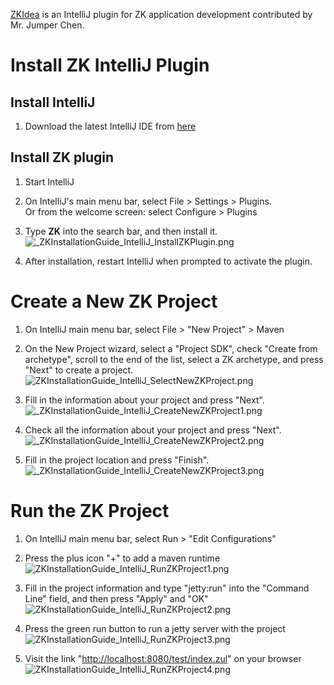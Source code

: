 

[ZKIdea](https://plugins.jetbrains.com/plugin/7855) is an IntelliJ
plugin for ZK application development contributed by Mr. Jumper Chen.

# Install ZK IntelliJ Plugin

## Install IntelliJ

1.  Download the latest IntelliJ IDE from
    [here](https://www.jetbrains.com/idea/)  
      

## Install ZK plugin

1.  Start IntelliJ  
      
2.  On IntelliJ's main menu bar, select File \> Settings \> Plugins.  
    Or from the welcome screen: select Configure \> Plugins  
      
3.  Type **ZK** into the search bar, and then install it.  
    ![](_ZKInstallationGuide_IntelliJ_InstallZKPlugin.png "_ZKInstallationGuide_IntelliJ_InstallZKPlugin.png")  
      
4.  After installation, restart IntelliJ when prompted to activate the
    plugin.

# Create a New ZK Project

1.  On IntelliJ main menu bar, select File \> "New Project" \> Maven  
      
2.  On the New Project wizard, select a "Project SDK", check "Create
    from archetype", scroll to the end of the list, select a ZK
    archetype, and press "Next" to create a project.  
    ![](ZKInstallationGuide_IntelliJ_SelectNewZKProject.png "ZKInstallationGuide_IntelliJ_SelectNewZKProject.png")  
      
3.  Fill in the information about your project and press "Next".  
    ![](_ZKInstallationGuide_IntelliJ_CreateNewZKProject1.png "_ZKInstallationGuide_IntelliJ_CreateNewZKProject1.png")  
      
4.  Check all the information about your project and press "Next".  
    ![](_ZKInstallationGuide_IntelliJ_CreateNewZKProject2.png "_ZKInstallationGuide_IntelliJ_CreateNewZKProject2.png")  
      
5.  Fill in the project location and press "Finish".  
    ![](_ZKInstallationGuide_IntelliJ_CreateNewZKProject3.png "_ZKInstallationGuide_IntelliJ_CreateNewZKProject3.png")  
      

# Run the ZK Project

1.  On IntelliJ main menu bar, select Run \> "Edit Configurations"  
      
2.  Press the plus icon "+" to add a maven runtime  
    ![](ZKInstallationGuide_IntelliJ_RunZKProject1.png "ZKInstallationGuide_IntelliJ_RunZKProject1.png")  
      
3.  Fill in the project information and type "jetty:run" into the
    "Command Line" field, and then press "Apply" and "OK"  
    ![](ZKInstallationGuide_IntelliJ_RunZKProject2.png "ZKInstallationGuide_IntelliJ_RunZKProject2.png")  
      
4.  Press the green run button to run a jetty server with the project  
    ![](ZKInstallationGuide_IntelliJ_RunZKProject3.png "ZKInstallationGuide_IntelliJ_RunZKProject3.png")  
      
5.  Visit the link "<http://localhost:8080/test/index.zul>" on your
    browser  
    ![](ZKInstallationGuide_IntelliJ_RunZKProject4.png "ZKInstallationGuide_IntelliJ_RunZKProject4.png")  
      
